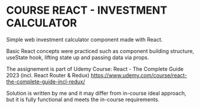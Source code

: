 # COURSE REACT - INVESTMENT CALCULATOR
Simple web investment calculator component made with React.

Basic React concepts were practiced such as component building structure, useState hook, lifting state up and passing data via props.

The assignement is part of Udemy Course: React - The Complete Guide 2023 (incl. React Router & Redux)
https://www.udemy.com/course/react-the-complete-guide-incl-redux/

Solution is written by me and it may differ from in-course ideal approach, but it is fully functional and meets the in-course requirements.
